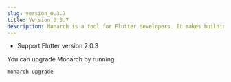 ```yaml
---
slug: version_0.3.7
title: Version 0.3.7
description: Monarch is a tool for Flutter developers. It makes building beautiful apps a simpler and faster experience.
---
```


- Support Flutter version 2.0.3

You can upgrade Monarch by running:
```
monarch upgrade
```

